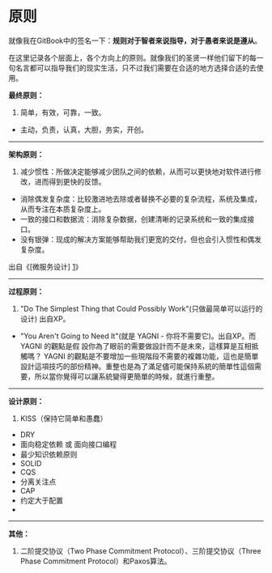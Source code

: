 # 原则

就像我在GitBook中的签名一下：**规则对于智者来说指导，对于愚者来说是遵从**。

在这里记录各个层面上，各个方向上的原则。就像我们的圣贤一样他们留下的每一句名言都可以指导我们的现实生活，只不过我们需要在合适的地方选择合适的去使用。

**最终原则：**

1. 简单，有效，可靠，一致。
- 主动，负责，认真，大胆，务实，开创。

---------------------------------------------

**架构原则：**

1. 减少惯性：所做决定能够减少团队之间的依赖，从而可以更快地对软件进行修改，进而得到更快的反馈。
- 消除偶发复杂度：比较激进地去除或者替换不必要的复杂流程，系统及集成，从而专注在本质复杂度上。
- 一致的接口和数据流：消除复杂数据，创建清晰的记录系统和一致的集成接口。
- 没有银弹：现成的解决方案能够帮助我们更宽的交付，但也会引入惯性和偶发复杂度。

出自《[微服务设计] [1]》

---------------------------------------------

**过程原则：**

1. "Do The Simplest Thing that Could Possibly Work"(只做最简单可以运行的设计) 出自XP。
- "You Aren't Going to Need It"(就是 YAGNI - 你将不需要它)。出自XP。而 YAGNI 的觀點是假設你為了眼前的需要做設計而不是未來，這樣算是互相抵觸嗎？
YAGNI 的觀點是不要增加一些現階段不需要的複雜功能，這也是簡單設計這項技巧的部份精神。重整也是為了滿足儘可能保持系統的簡單性這個需要，所以當你覺得可以讓系統變得更簡單的時候，就進行重整。

--------------------------------------------

**设计原则：**

1. KISS（保持它简单和愚蠢）
- DRY
- 面向稳定依赖 或 面向接口编程
- 最少知识依赖原则
- SOLID
- CQS
- 分离关注点
- CAP
- 约定大于配置
- 

--------------------------------------------

**其他：**

1. 二阶提交协议（Two Phase Commitment Protocol）、三阶提交协议（Three Phase Commitment Protocol）和Paxos算法。

[1]: http://www.ituring.com.cn/book/1573 "微服务设计"